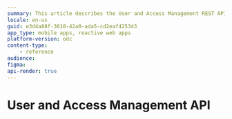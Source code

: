 ```yaml
---
summary: This article describes the User and Access Management REST API endpoint details.
locale: en-us
guid: e3d4a88f-3610-42a0-ada5-cd2eaf425343
app_type: mobile apps, reactive web apps
platform-version: odc
content-type: 
    - reference
audience: 
figma:
api-render: true
---
```


<div class="hidden"><h1>User and Access Management API</h1></div>

<rapi-doc spec-url = 'resources/user-access-management-api-v1-public.json'  theme = 'light' nav-bg-color = '#fff' show-header = 'false'  show-info = 'true'  allow-authentication ='false'  allow-server-selection = 'false'  allow-api-list-style-selection ='false' render-style = 'view' layout = 'column' show-method-in-nav-bar = 'as-plain-text' use-path-in-nav-bar = 'true' allow-spec-file-download = 'true' show-side-nav = 'true' allow-try='false' regular-font = 'NotoSans' primary-color = '#242320' bg-color = '#fff' text-color = '#4D4D49' mono-font = 'monospace' allow-schema-description-expand-toggle = 'false' schema-style = 'tree' schema-description-expanded = 'true' default-schema-tab = 'schema'>
</rapi-doc>
 
